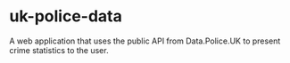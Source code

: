 # uk-police-data
A web application that uses the public API from Data.Police.UK to present crime statistics to the user.
